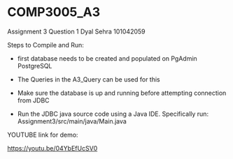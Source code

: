 # COMP3005_A3
Assignment 3 Question 1
Dyal Sehra 
101042059


Steps to Compile and Run: 
- first database needs to be created and populated on PgAdmin PostgreSQL
- The Queries in the A3_Query can be used for this 
- Make sure the database is up and running before attempting connection from JDBC

- Run the JDBC java source code using a Java IDE. 
		Specifically run: Assignment3/src/main/java/Main.java


YOUTUBE link for demo: 

https://youtu.be/04YbEfUcSV0
